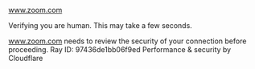 www.zoom.com

Verifying you are human. This may take a few seconds.

www.zoom.com needs to review the security of your connection before proceeding.
Ray ID: 97436de1bb06f9ed
Performance & security by Cloudflare